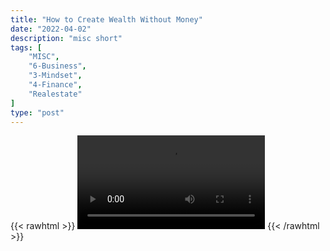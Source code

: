 ```yaml
---
title: "How to Create Wealth Without Money"
date: "2022-04-02"
description: "misc short"
tags: [
    "MISC",
    "6-Business",
    "3-Mindset",
    "4-Finance",
    "Realestate"
]
type: "post"
---
```

{{< rawhtml >}}
    <video width="auto" height="auto" controls>
        <source src="https://clips.dev00ps.com/MISC/How%20to%20Create%20Wealth%20if%20You%20Don%E2%80%99t%20Have%20Any%20Money%21%20%F0%9F%92%B0.mp4" type="video/mp4"> 
    </video>
{{< /rawhtml >}}